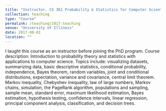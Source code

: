```yaml
---
title: "Instructor, CS 361 Probability & Statistics for Computer Scientists"
collection: teaching
type: "Course"
permalink: /teaching/2017-teaching
venue: "University of Illinois"
date: 2017-08-01
location: ""
---
```


I taught this course as an instructor before joining the PhD program. Course description:
Introduction to probability theory and statistics with applications to computer science. Topics include: visualizing datasets, summarizing data, basic descriptive statistics, conditional probability, independence, Bayes theorem, random variables, joint and conditional distributions, expectation, variance and covariance, central limit theorem. Markov inequality, Chebyshev inequality, law of large numbers, Markov chains, simulation, the PageRank algorithm, populations and sampling, sample mean, standard error, maximum likelihood estimation, Bayes estimation, hypothesis testing, confidence intervals, linear regression, principal component analysis, classification, and decision trees.
